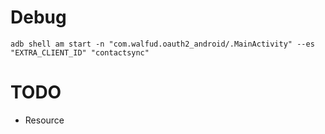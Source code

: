 # Debug
```shell
adb shell am start -n "com.walfud.oauth2_android/.MainActivity" --es "EXTRA_CLIENT_ID" "contactsync"
```

# TODO
* Resource